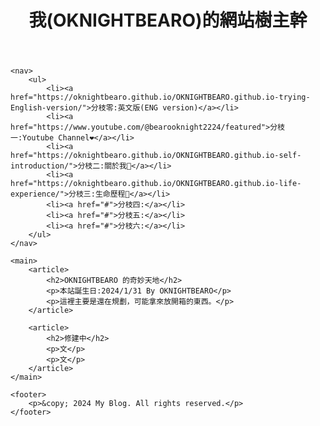 <html>
<head>
    <title>My Blog</title>
    <link rel="stylesheet" type="text/css" href="style.css">
</head>
<body>
    <header>
        <h1>我(OKNIGHTBEARO)的網站樹主幹</h1>
    </header>

    <nav>
        <ul>
            <li><a href="https://oknightbearo.github.io/OKNIGHTBEARO.github.io-trying-English-version/">分枝零:英文版(ENG version)</a></li>
            <li><a href="https://www.youtube.com/@bearooknight2224/featured">分枝一:Youtube Channel❤️</a></li>
            <li><a href="https://oknightbearo.github.io/OKNIGHTBEARO.github.io-self-introduction/">分枝二:關於我🐧</a></li>
            <li><a href="https://oknightbearo.github.io/OKNIGHTBEARO.github.io-life-experience/">分枝三:生命歷程🌲</a></li>
            <li><a href="#">分枝四:</a></li>
            <li><a href="#">分枝五:</a></li>
            <li><a href="#">分枝六:</a></li>
        </ul>
    </nav>

    <main>
        <article>
            <h2>OKNIGHTBEARO 的奇妙天地</h2>
            <p>本站誕生日:2024/1/31 By OKNIGHTBEARO</p>
            <p>這裡主要是還在規劃，可能拿來放開箱的東西。</p>
        </article>

        <article>
            <h2>修建中</h2>
            <p>文</p>
            <p>文</p>
        </article>
    </main>

    <footer>
        <p>&copy; 2024 My Blog. All rights reserved.</p>
    </footer>
</body>
</html>
